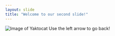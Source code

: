 ```yaml
---
layout: slide
title: "Welcome to our second slide!"
---
```

![Image of Yaktocat](https://external-preview.redd.it/mY3COq8QvFr6WgjMABAHOg_2ywoBxwRlU_9Z5fkFjow.jpg?auto=webp&s=688de352d3f7fa79af9d2839fef34a250cd9008f)
Use the left arrow to go back!
